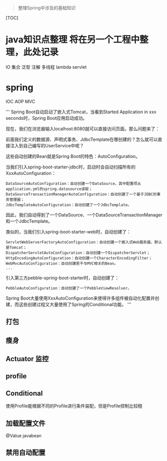> 整理Spring中涉及的基础知识


[TOC]


# java知识点整理 将在另一个工程中整理，此处记录
IO
集合
泛型
注解
多线程
lambda
servlet


# spring 

IOC
AOP
MVC


'''
Spring Boot自动启动了嵌入式Tomcat，当看到Started Application in xxx seconds时，Spring Boot应用启动成功。

现在，我们在浏览器输入localhost:8080就可以直接访问页面。那么问题来了：

前面我们定义的数据源、声明式事务、JdbcTemplate在哪创建的？怎么就可以直接注入到自己编写的UserService中呢？

这些自动创建的Bean就是Spring Boot的特色：AutoConfiguration。

当我们引入spring-boot-starter-jdbc时，启动时会自动扫描所有的XxxAutoConfiguration：

    DataSourceAutoConfiguration：自动创建一个DataSource，其中配置项从application.yml的spring.datasource读取；
    DataSourceTransactionManagerAutoConfiguration：自动创建了一个基于JDBC的事务管理器；
    JdbcTemplateAutoConfiguration：自动创建了一个JdbcTemplate。

因此，我们自动得到了一个DataSource、一个DataSourceTransactionManager和一个JdbcTemplate。

类似的，当我们引入spring-boot-starter-web时，自动创建了：

    ServletWebServerFactoryAutoConfiguration：自动创建一个嵌入式Web服务器，默认是Tomcat；
    DispatcherServletAutoConfiguration：自动创建一个DispatcherServlet；
    HttpEncodingAutoConfiguration：自动创建一个CharacterEncodingFilter；
    WebMvcAutoConfiguration：自动创建若干与MVC相关的Bean。
    ...

引入第三方pebble-spring-boot-starter时，自动创建了：

    PebbleAutoConfiguration：自动创建了一个PebbleViewResolver。

Spring Boot大量使用XxxAutoConfiguration来使得许多组件被自动化配置并创建，而这些创建过程又大量使用了Spring的Conditional功能。
'''


## 打包
## 瘦身
## Actuator 监控
## profile
## Conditional
使用Profile能根据不同的Profile进行条件装配，但是Profile控制比较糙
## 加载配置文件
@Value
javabean
## 禁用自动配置

